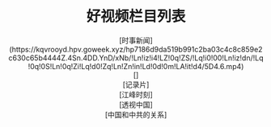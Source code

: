 #                                                 <center>好视频栏目列表</center>

<center>[时事新闻](https://kqvrooyd.hpv.goweek.xyz/hp7186d9da519b991c2ba03c4c8c859e2c630c65b4444Z.4Sn.4DD.YnD/xNb/!Ln!iz!i4!LZ!0q!ZS/!Lq!i0!00!Ln!iz!dn/!Lq!0q!0S!Ln!0q!Zi!Lq!d0!Zq!Ln!Zn!in!Ld!0d!0m!LA!it!d4/5D4.6.mp4)  </center>
<center>[]  </center>
<center>[记录片]  </center>
<center>[江峰时刻]  </center>
<center>[透视中国]  </center>
<center>[中国和中共的关系]</center>
